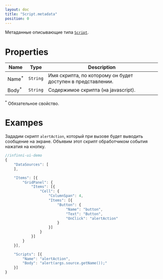 ```yaml
---
layout: doc
title: "Script.metadata"
position: 0
---
```


Метаданные описывающие типа [`Script`](../).

# Properties

|Name|Type|Description|
|----|----|-----------|
|Name<sup>*</sup>|`String`|Имя скрипта, по которому он будет доступен в представлении.|
|Body<sup>*</sup>|`String`|Содержимое скрипта (на javascript).|

<sup>*</sup> Обязательное свойство.

# Exampes

Зададим скрипт `alertAction`, который при вызове будет выводить сообщение на экране. Объявим этот скрипт
обработчиком события нажатия на кнопку.

```js
//infinni-ui-demo
{
    "DataSources": [
    ],

    "Items": [{
        "GridPanel": {
            "Items": [{
                "Cell": {
                    "ColumnSpan": 4,
                    "Items": [{
                        "Button": {
                            "Name": "button",
                            "Text": "Button",
                            "OnClick": "alertAction"
                        }
                    }]
                }
            }]
        }
    }],

    "Scripts": [{
        "Name": "alertAction",
        "Body": "alert(args.source.getName());"
    }]
}

```